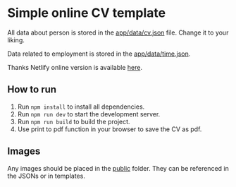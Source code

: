 # Simple online CV template

All data about person is stored in the [app/data/cv.json](app%2Fdata%2Fcv.json) file. Change it to your liking.

Data related to employment is stored in the [app/data/time.json](app%2Fdata%2Ftime.json).


Thanks Netlify online version is available [here](https://bright-baklava-f50e25.netlify.app/).
## How to run

1. Run `npm install` to install all dependencies.
2. Run `npm run dev` to start the development server.
3. Run `npm run build` to build the project.
4. Use print to pdf function in your browser to save the CV as pdf.

## Images
Any images should be placed in the [public](public) folder. They can be referenced in the JSONs or in templates.
